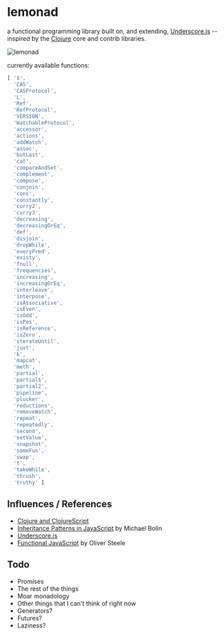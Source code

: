 lemonad
=======

a functional programming library built on, and extending, [Underscore.js](http://underscorejs.org) -- inspired by the [Clojure](http://www.clojure.org) core and contrib libraries.

![lemonad](https://raw.github.com/fogus/lemonad/master/docs/logo.png)

currently available functions:

```javascript
[ '$',
  'CAS',
  'CASProtocol',
  'L',
  'Ref',
  'RefProtocol',
  'VERSION',
  'WatchableProtocol',
  'accessor',
  'actions',
  'addWatch',
  'assoc',
  'butLast',
  'cat',
  'compareAndSet',
  'complement',
  'compose',
  'conjoin',
  'cons',
  'constantly',
  'curry2',
  'curry3',
  'decreasing',
  'decreasingOrEq',
  'def',
  'disjoin',
  'dropWhile',
  'everyPred',
  'existy',
  'fnull',
  'frequencies',
  'increasing',
  'increasingOrEq',
  'interleave',
  'interpose',
  'isAssociative',
  'isEven',
  'isOdd',
  'isPos',
  'isReference',
  'isZero',
  'iterateUntil',
  'juxt',
  'k',
  'mapcat',
  'meth',
  'partial',
  'partial$',
  'partial2',
  'pipeline',
  'plucker',
  'reductions',
  'removeWatch',
  'repeat',
  'repeatedly',
  'second',
  'setValue',
  'snapshot',
  'someFun',
  'swap',
  't',
  'takeWhile',
  'thrush',
  'truthy' ]
```

Influences / References
-----------------------

* [Clojure and ClojureScript](http://www.clojuredocs.org)
* [Inheritance Patterns in JavaScript](http://bolinfest.com/javascript/inheritance.php) by Michael Bolin
* [Underscore.js](http://underscorejs.org/)
* [Functional JavaScript](http://osteele.com/sources/javascript/functional/) by Oliver Steele

Todo
-----

* Promises
* The rest of the things
* Moar monadology
* Other things that I can't think of right now
* Generators?
* Futures?
* Laziness?
